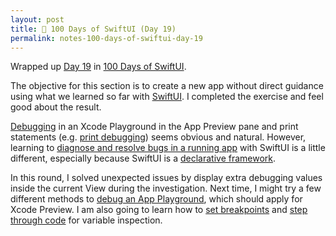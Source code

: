 ```yaml
---
layout: post
title: 📔 100 Days of SwiftUI (Day 19)
permalink: notes-100-days-of-swiftui-day-19
---
```


Wrapped up [Day 19](https://www.hackingwithswift.com/100/swiftui/19) in [100 Days of SwiftUI](https://www.hackingwithswift.com/100/swiftui).

The objective for this section is to create a new app without direct guidance using what we learned so far with [SwiftUI](https://developer.apple.com/documentation/swiftui). I completed the exercise and feel good about the result.

 [Debugging](https://en.wikipedia.org/wiki/Debugging) in an Xcode Playground in the App Preview pane and print statements (e.g. [print debugging](https://en.wikipedia.org/wiki/Debug_code#Print_debugging)) seems obvious and natural. However, learning to [diagnose and resolve bugs in a running app](https://developer.apple.com/documentation/xcode/diagnosing-and-resolving-bugs-in-your-running-app) with SwiftUI is a little different, especially because SwiftUI is a [declarative framework](https://developer.apple.com/documentation/swiftui/model-data).
 
 In this round, I solved unexpected issues by display extra debugging values inside the current View during the investigation. Next time, I might try a few different methods to [debug an App Playground](https://developer.apple.com/documentation/swift-playgrounds/console-print-debugging), which should apply for Xcode Preview. I am also going to learn how to [set breakpoints](https://developer.apple.com/documentation/xcode/setting-breakpoints-to-pause-your-running-app) and [step through code](https://developer.apple.com/documentation/xcode/stepping-through-code-and-inspecting-variables-to-isolate-bugs) for variable inspection.


